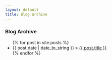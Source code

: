 ```yaml
---
layout: default
title: Blog archive
---
```

<div class="page-content wc-container">
  <h3>Blog Archive</h3>
  <ul id="blog-posts" class="posts">
    {% for post in site.posts %}
      <li>
	      <span>{{ post.date | date_to_string }} &raquo;</span>
	      <a href="{{ site.baseurl }}/{{ post.url }}">{{ post.title }}</a>
      </li>
    {% endfor %}
  </ul>
</div>